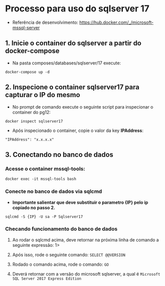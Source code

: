 # Processo para uso do sqlserver 17

* Referência de desenvolvimento: https://hub.docker.com/_/microsoft-mssql-server

## 1. Inicie o container do sqlserver a partir do docker-compose

* Na pasta composes/databases/sqlserver/17 execute: 

`docker-compose up -d`

## 2. Inspecione o container sqlserver17 para capturar o IP do mesmo

* No prompt de comando execute o seguinte script para inspecionar o container do pg12:

`docker inspect sqlserver17`

* Após inspecionado o container, copie o valor da key **IPAddress**:

`"IPAddress": "x.x.x.x"`

## 3. Conectando no banco de dados

### Acesse o container mssql-tools:

`docker exec -it mssql-tools bash`

### Conecte no banco de dados via sqlcmd

* **Importante salientar que deve substituir o parametro {IP} pelo ip copiado no passo 2.**

`sqlcmd -S {IP} -U sa -P Sqlserver17`

### Checando funcionamento do banco de dados

1. Ao rodar o sqlcmd acima, deve retornar na próxima linha de comando a seguinte expressão: 1>

2. Após isso, rode o seguinte comando: `SELECT @@VERSION`

3. Rodado o comando acima, rode o comando: `GO`

4. Deverá retornar com a versão do microsoft sqlserver, a qual é `Microsoft SQL Server 2017 Express Edition`